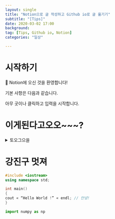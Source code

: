 ```yaml
---
layout: single
title: "Notion으로 글 작성하고 Github io로 글 옮기기"
subtitle: "[Tips]"
date: 2020-03-02 17:00
background: 
tag: [Tips, Github io, Notion]
categories: "일상"

---
```


# 시작하기

👋 Notion에 오신 것을 환영합니다!

기본 사항은 다음과 같습니다.

아무 곳이나 클릭하고 입력을 시작합니다.

# 이게된다고오오~~~?
<details>
<summary>토오그으을</summary>
<div markdown="1">       

와우 이게 된다고 ?

</div>
</details>

# 강진구 멋져 


```c++
#include <iostream>
using namespace std;

int main()
{
cout « “Hello World !” « endl; // 안녕!
}
```
```python 
import numpy as np
    

```
    